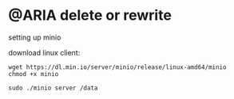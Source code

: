 # @ARIA delete or rewrite

setting up minio

download linux client:

```
wget https://dl.min.io/server/minio/release/linux-amd64/minio
chmod +x minio

sudo ./minio server /data
```
